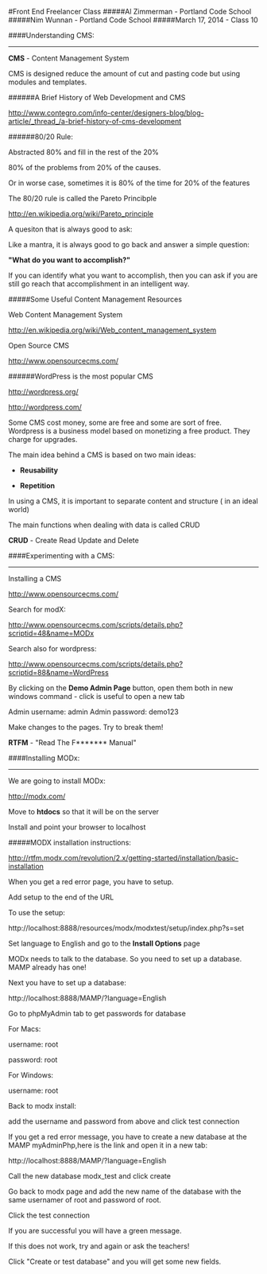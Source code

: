 #Front End Freelancer Class
#####Al Zimmerman - Portland Code School
#####Nim Wunnan - Portland Code School
#####March 17, 2014 - Class 10

####Understanding CMS:
____________________________________________________________________________


**CMS** - Content Management System

CMS is designed reduce the amount of cut and pasting code but using modules and templates.

######A Brief History of Web Development and CMS

http://www.contegro.com/info-center/designers-blog/blog-article/_thread_/a-brief-history-of-cms-development

######80/20 Rule:

Abstracted 80% and fill in the rest of the 20%

80% of the problems from 20% of the causes.

Or in worse case, sometimes it is 80% of the time for 20% of the features

The 80/20 rule is called the Pareto Princibple

http://en.wikipedia.org/wiki/Pareto_principle

A quesiton that is always good to ask:

Like a mantra, it is always good to go back and answer a simple question:

**"What do you want to accomplish?"**

If you can identify what you want to accomplish, then you can ask if you are still go reach that accomplishment in an intelligent way.

#####Some Useful Content Management Resources

Web Content Management System

http://en.wikipedia.org/wiki/Web_content_management_system


Open Source CMS

http://www.opensourcecms.com/

######WordPress is the most popular CMS

http://wordpress.org/

http://wordpress.com/

Some CMS cost money, some are free and some are sort of free.  Wordpress is a business model based on monetizing a free product.  They charge for upgrades.


The main idea behind a CMS is based on two main ideas:

* **Reusability**

* **Repetition**

In using a CMS, it is important to separate content and structure ( in an ideal world)

The main functions when dealing with data is called CRUD

**CRUD** - Create Read Update and Delete



####Experimenting with a CMS:
____________________________________________________________________________

Installing a CMS

http://www.opensourcecms.com/

Search for modX:

http://www.opensourcecms.com/scripts/details.php?scriptid=48&name=MODx


Search also for wordpress:

http://www.opensourcecms.com/scripts/details.php?scriptid=88&name=WordPress

By clicking on the **Demo Admin Page** button, open them both in new windows
command - click is useful to open a new tab

Admin username: admin
Admin password: demo123

Make changes to the pages.  Try to break them!

**RTFM** - "Read The F******* Manual"


####Installing MODx:
____________________________________________________________________________


We are going to install MODx:

http://modx.com/

Move to **htdocs** so that it will be on the server

Install and point your browser to localhost


#####MODX installation instructions:

http://rtfm.modx.com/revolution/2.x/getting-started/installation/basic-installation

When you get a red error page, you have to setup.

Add setup to the end of the URL

To use the setup:

http://localhost:8888/resources/modx/modxtest/setup/index.php?s=set

Set language to English and go to the **Install Options** page

MODx needs to talk to the database.  So you need to set up a database.  MAMP already has one!


Next you have to set up a database:

http://localhost:8888/MAMP/?language=English


Go to phpMyAdmin tab to get passwords for database

For Macs:

username: root

password: root

For Windows:

username: root


Back to modx install:

add the username and password from above and click test connection

If you get a red error message, you have to create a new database at the MAMP myAdminPhp,here is the link and open it in a new tab:

http://localhost:8888/MAMP/?language=English

Call the new database modx_test and click create

Go back to modx page and add the new name of the database with the same usernamer of root and password of root.

Click the test connection

If you are successful you will have a green message.

If this does not work, try and again or ask the teachers!

Click "Create or test database" and you will get some new fields.




